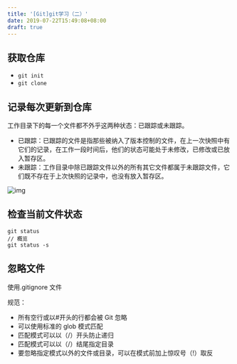 ```yaml
---
title: '[Git]git学习（二）'
date: 2019-07-22T15:49:08+08:00
draft: true
---
```


## 获取仓库

- `git init`
- `git clone`

## 记录每次更新到仓库

工作目录下的每一个文件都不外乎这两种状态：已跟踪或未跟踪。

- 已跟踪：已跟踪的文件是指那些被纳入了版本控制的文件，在上一次快照中有它们的记录，在工作一段时间后，他们的状态可能处于未修改，已修改或已放入暂存区。
- 未跟踪：工作目录中除已跟踪文件以外的所有其它文件都属于未跟踪文件，它们既不存在于上次快照的记录中，也没有放入暂存区。

![img](https://git-scm.com/book/en/v2/images/lifecycle.png)

## 检查当前文件状态

```
git status
// 概览
git status -s
```

## 忽略文件

使用.gitignore 文件

规范：

- 所有空行或以#开头的行都会被 Git 忽略
- 可以使用标准的 glob 模式匹配
- 匹配模式可以以（/）开头防止递归
- 匹配模式可以以（/）结尾指定目录
- 要忽略指定模式以外的文件或目录，可以在模式前加上惊叹号（!）取反

